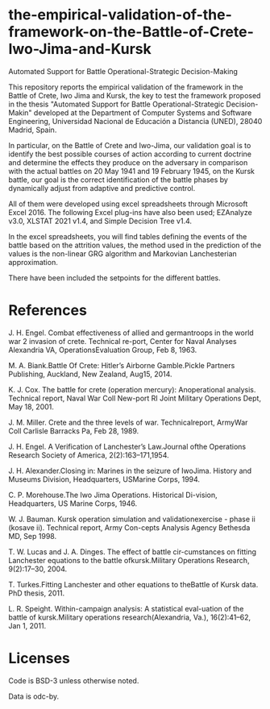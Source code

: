 # the-empirical-validation-of-the-framework-on-the-Battle-of-Crete-Iwo-Jima-and-Kursk
Automated Support for Battle Operational-Strategic Decision-Making

This repository reports the empirical validation of the framework in the Battle of Crete, Iwo Jima and Kursk, the key to test the framework proposed in the thesis "Automated Support for Battle Operational-Strategic Decision-Makin" developed at the Department of Computer Systems and Software Engineering, Universidad Nacional de Educación a Distancia (UNED), 28040 Madrid, Spain.

In particular, on the Battle of Crete and Iwo-Jima, our validation goal is to identify the best possible courses of action according to current doctrine and determine the effects they produce on the adversary in comparison with the actual battles on 20 May 1941 and 19 February 1945, on the Kursk battle, our goal is the correct identification of the battle phases by dynamically adjust from adaptive and predictive control.

All of them were developed using excel spreadsheets through Microsoft Excel 2016. The following Excel plug-ins have also been used; EZAnalyze v3.0, XLSTAT 2021 v1.4, and Simple Decision Tree v1.4.

In the excel spreadsheets, you will find tables defining the events of the battle based on the attrition values, the method used in the prediction of the values is the non-linear GRG algorithm and Markovian Lanchesterian approximation.

There have been included the setpoints for the different battles.

# References

J.  H.  Engel.    Combat  effectiveness  of  allied  and  germantroops  in  the  world  war  2  invasion  of  crete.   Technical  re-port, Center for Naval Analyses Alexandria VA, OperationsEvaluation Group, Feb 8, 1963.

M.  A.  Biank.Battle  Of  Crete:   Hitler’s  Airborne  Gamble.Pickle  Partners  Publishing,  Auckland,  New  Zealand,  Aug15, 2014.

K.  J.  Cox.   The  battle  for  crete  (operation  mercury):  Anoperational analysis. Technical report, Naval War Coll New-port RI Joint Military Operations Dept, May 18, 2001.

J. M. Miller.  Crete and the three levels of war.  Technicalreport, ArmyWar Coll Carlisle Barracks Pa, Feb 28, 1989.

J. H. Engel.  A Verification of Lanchester’s Law.Journal ofthe  Operations  Research  Society  of  America,  2(2):163–171,1954.

J. H. Alexander.Closing in:  Marines in the seizure of IwoJima.   History  and  Museums  Division,  Headquarters,  USMarine Corps, 1994.

C. P. Morehouse.The Iwo Jima Operations.  Historical Di-vision, Headquarters, US Marine Corps, 1946.

W. J. Bauman.  Kursk operation simulation and validationexercise - phase ii (kosave ii).  Technical report, Army Con-cepts Analysis Agency Bethesda MD, Sep 1998.

T.  W.  Lucas  and  J.  A.  Dinges.   The  effect  of  battle  cir-cumstances on fitting Lanchester equations to the battle ofkursk.Military Operations Research, 9(2):17–30, 2004.

T.  Turkes.Fitting  Lanchester  and  other  equations  to  theBattle of Kursk data.  PhD thesis, 2011.

L. R. Speight. Within-campaign analysis:  A statistical eval-uation of the battle of kursk.Military  operations  research(Alexandria, Va.), 16(2):41–62, Jan 1, 2011.
# Licenses
Code is BSD-3 unless otherwise noted.

Data is odc-by.
